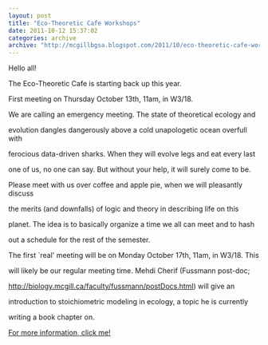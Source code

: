 ```yaml
---
layout: post
title: "Eco-Theoretic Cafe Workshops"
date: 2011-10-12 15:37:02
categories: archive
archive: "http://mcgillbgsa.blogspot.com/2011/10/eco-theoretic-cafe-workshops.html"
---
```


Hello all!  

  

The Eco-Theoretic Cafe is starting back up this year.  

  

First meeting on Thursday October 13th, 11am, in W3/18.  

  

We are calling an emergency meeting. The state of theoretical ecology and

evolution dangles dangerously above a cold unapologetic ocean overfull with

ferocious data-driven sharks. When they will evolve legs and eat every last

one of us, no one can say. But without your help, it will surely come to be.

Please meet with us over coffee and apple pie, when we will pleasantly discuss

the merits (and downfalls) of logic and theory in describing life on this

planet. The idea is to basically organize a time we all can meet and to hash

out a schedule for the rest of the semester.  

  

  

The first `real' meeting will be on Monday October 17th, 11am, in W3/18. This

will likely be our regular meeting time. Mehdi Cherif (Fussmann post-doc;

http://biology.mcgill.ca/faculty/fussmann/postDocs.html) will give an

introduction to stoichiometric modeling in ecology, a topic he is currently

writing a book chapter on.  

  

[For more information, click me!](http://ecotheoreticcafe.wordpress.com/)




    